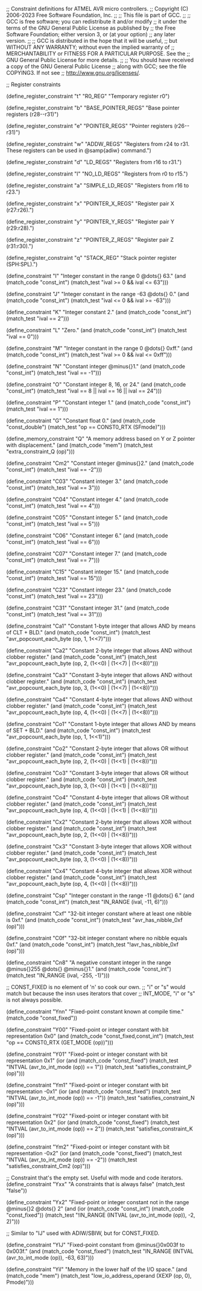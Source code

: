 ;; Constraint definitions for ATMEL AVR micro controllers.
;; Copyright (C) 2006-2023 Free Software Foundation, Inc.
;;
;; This file is part of GCC.
;;
;; GCC is free software; you can redistribute it and/or modify
;; it under the terms of the GNU General Public License as published by
;; the Free Software Foundation; either version 3, or (at your option)
;; any later version.
;;
;; GCC is distributed in the hope that it will be useful,
;; but WITHOUT ANY WARRANTY; without even the implied warranty of
;; MERCHANTABILITY or FITNESS FOR A PARTICULAR PURPOSE.  See the
;; GNU General Public License for more details.
;;
;; You should have received a copy of the GNU General Public License
;; along with GCC; see the file COPYING3.  If not see
;; <http://www.gnu.org/licenses/>.

;; Register constraints

(define_register_constraint "t" "R0_REG"
  "Temporary register r0")

(define_register_constraint "b" "BASE_POINTER_REGS"
  "Base pointer registers (r28--r31)")

(define_register_constraint "e" "POINTER_REGS"
  "Pointer registers (r26--r31)")

(define_register_constraint "w" "ADDW_REGS"
  "Registers from r24 to r31.  These registers
   can be used in @samp{adiw} command.")

(define_register_constraint "d" "LD_REGS"
  "Registers from r16 to r31.")

(define_register_constraint "l" "NO_LD_REGS"
  "Registers from r0 to r15.")

(define_register_constraint "a" "SIMPLE_LD_REGS"
  "Registers from r16 to r23.")

(define_register_constraint "x" "POINTER_X_REGS"
  "Register pair X (r27:r26).")

(define_register_constraint "y" "POINTER_Y_REGS"
  "Register pair Y (r29:r28).")

(define_register_constraint "z" "POINTER_Z_REGS"
  "Register pair Z (r31:r30).")

(define_register_constraint "q" "STACK_REG"
  "Stack pointer register (SPH:SPL).")

(define_constraint "I"
  "Integer constant in the range 0 @dots{} 63."
  (and (match_code "const_int")
       (match_test "ival >= 0 && ival <= 63")))

(define_constraint "J"
  "Integer constant in the range -63 @dots{} 0."
  (and (match_code "const_int")
       (match_test "ival <= 0 && ival >= -63")))

(define_constraint "K"
  "Integer constant 2."
  (and (match_code "const_int")
       (match_test "ival == 2")))

(define_constraint "L"
  "Zero."
  (and (match_code "const_int")
       (match_test "ival == 0")))

(define_constraint "M"
  "Integer constant in the range 0 @dots{} 0xff."
  (and (match_code "const_int")
       (match_test "ival >= 0 && ival <= 0xff")))

(define_constraint "N"
  "Constant integer @minus{}1."
  (and (match_code "const_int")
       (match_test "ival == -1")))

(define_constraint "O"
  "Constant integer 8, 16, or 24."
  (and (match_code "const_int")
       (match_test "ival == 8 || ival == 16 || ival == 24")))

(define_constraint "P"
  "Constant integer 1."
  (and (match_code "const_int")
       (match_test "ival == 1")))

(define_constraint "G"
  "Constant float 0."
  (and (match_code "const_double")
       (match_test "op == CONST0_RTX (SFmode)")))

(define_memory_constraint "Q"
  "A memory address based on Y or Z pointer with displacement."
  (and (match_code "mem")
       (match_test "extra_constraint_Q (op)")))

(define_constraint "Cm2"
  "Constant integer @minus{}2."
  (and (match_code "const_int")
       (match_test "ival == -2")))

(define_constraint "C03"
  "Constant integer 3."
  (and (match_code "const_int")
       (match_test "ival == 3")))

(define_constraint "C04"
  "Constant integer 4."
  (and (match_code "const_int")
       (match_test "ival == 4")))

(define_constraint "C05"
  "Constant integer 5."
  (and (match_code "const_int")
       (match_test "ival == 5")))

(define_constraint "C06"
  "Constant integer 6."
  (and (match_code "const_int")
       (match_test "ival == 6")))

(define_constraint "C07"
  "Constant integer 7."
  (and (match_code "const_int")
       (match_test "ival == 7")))

(define_constraint "C15"
  "Constant integer 15."
  (and (match_code "const_int")
       (match_test "ival == 15")))

(define_constraint "C23"
  "Constant integer 23."
  (and (match_code "const_int")
       (match_test "ival == 23")))

(define_constraint "C31"
  "Constant integer 31."
  (and (match_code "const_int")
       (match_test "ival == 31")))

(define_constraint "Ca1"
  "Constant 1-byte integer that allows AND by means of CLT + BLD."
  (and (match_code "const_int")
       (match_test "avr_popcount_each_byte (op, 1, 1<<7)")))

(define_constraint "Ca2"
  "Constant 2-byte integer that allows AND without clobber register."
  (and (match_code "const_int")
       (match_test "avr_popcount_each_byte (op, 2, (1<<0) | (1<<7) | (1<<8))")))

(define_constraint "Ca3"
  "Constant 3-byte integer that allows AND without clobber register."
  (and (match_code "const_int")
       (match_test "avr_popcount_each_byte (op, 3, (1<<0) | (1<<7) | (1<<8))")))

(define_constraint "Ca4"
  "Constant 4-byte integer that allows AND without clobber register."
  (and (match_code "const_int")
       (match_test "avr_popcount_each_byte (op, 4, (1<<0) | (1<<7) | (1<<8))")))

(define_constraint "Co1"
  "Constant 1-byte integer that allows AND by means of SET + BLD."
  (and (match_code "const_int")
       (match_test "avr_popcount_each_byte (op, 1, 1<<1)")))

(define_constraint "Co2"
  "Constant 2-byte integer that allows OR without clobber register."
  (and (match_code "const_int")
       (match_test "avr_popcount_each_byte (op, 2, (1<<0) | (1<<1) | (1<<8))")))

(define_constraint "Co3"
  "Constant 3-byte integer that allows OR without clobber register."
  (and (match_code "const_int")
       (match_test "avr_popcount_each_byte (op, 3, (1<<0) | (1<<1) | (1<<8))")))

(define_constraint "Co4"
  "Constant 4-byte integer that allows OR without clobber register."
  (and (match_code "const_int")
       (match_test "avr_popcount_each_byte (op, 4, (1<<0) | (1<<1) | (1<<8))")))

(define_constraint "Cx2"
  "Constant 2-byte integer that allows XOR without clobber register."
  (and (match_code "const_int")
       (match_test "avr_popcount_each_byte (op, 2, (1<<0) | (1<<8))")))

(define_constraint "Cx3"
  "Constant 3-byte integer that allows XOR without clobber register."
  (and (match_code "const_int")
       (match_test "avr_popcount_each_byte (op, 3, (1<<0) | (1<<8))")))

(define_constraint "Cx4"
  "Constant 4-byte integer that allows XOR without clobber register."
  (and (match_code "const_int")
       (match_test "avr_popcount_each_byte (op, 4, (1<<0) | (1<<8))")))

(define_constraint "Csp"
  "Integer constant in the range -11 @dots{} 6."
  (and (match_code "const_int")
       (match_test "IN_RANGE (ival, -11, 6)")))

(define_constraint "Cxf"
  "32-bit integer constant where at least one nibble is 0xf."
  (and (match_code "const_int")
       (match_test "avr_has_nibble_0xf (op)")))

(define_constraint "C0f"
  "32-bit integer constant where no nibble equals 0xf."
  (and (match_code "const_int")
       (match_test "!avr_has_nibble_0xf (op)")))

(define_constraint "Cn8"
  "A negative constant integer in the range @minus{}255 @dots{} @minus{}1."
  (and (match_code "const_int")
       (match_test "IN_RANGE (ival, -255, -1)")))

;; CONST_FIXED is no element of 'n' so cook our own.
;; "i" or "s" would match but because the insn uses iterators that cover
;; INT_MODE, "i" or "s" is not always possible.

(define_constraint "Ynn"
  "Fixed-point constant known at compile time."
  (match_code "const_fixed"))

(define_constraint "Y00"
  "Fixed-point or integer constant with bit representation 0x0"
  (and (match_code "const_fixed,const_int")
       (match_test "op == CONST0_RTX (GET_MODE (op))")))

(define_constraint "Y01"
  "Fixed-point or integer constant with bit representation 0x1"
  (ior (and (match_code "const_fixed")
	    (match_test "INTVAL (avr_to_int_mode (op)) == 1"))
       (match_test "satisfies_constraint_P (op)")))

(define_constraint "Ym1"
  "Fixed-point or integer constant with bit representation -0x1"
  (ior (and (match_code "const_fixed")
	    (match_test "INTVAL (avr_to_int_mode (op)) == -1"))
       (match_test "satisfies_constraint_N (op)")))

(define_constraint "Y02"
  "Fixed-point or integer constant with bit representation 0x2"
  (ior (and (match_code "const_fixed")
	    (match_test "INTVAL (avr_to_int_mode (op)) == 2"))
       (match_test "satisfies_constraint_K (op)")))

(define_constraint "Ym2"
  "Fixed-point or integer constant with bit representation -0x2"
  (ior (and (match_code "const_fixed")
	    (match_test "INTVAL (avr_to_int_mode (op)) == -2"))
       (match_test "satisfies_constraint_Cm2 (op)")))

;; Constraint that's the empty set.  Useful with mode and code iterators.
(define_constraint "Yxx"
  "A constraints that is always false"
  (match_test "false"))

(define_constraint "Yx2"
  "Fixed-point or integer constant not in the range @minus{}2 @dots{} 2"
  (and (ior (match_code "const_int")
            (match_code "const_fixed"))
       (match_test "!IN_RANGE (INTVAL (avr_to_int_mode (op)), -2, 2)")))

;; Similar to "IJ" used with ADIW/SBIW, but for CONST_FIXED.

(define_constraint "YIJ"
  "Fixed-point constant from @minus{}0x003f to 0x003f."
  (and (match_code "const_fixed")
       (match_test "IN_RANGE (INTVAL (avr_to_int_mode (op)), -63, 63)")))

(define_constraint "Yil"
  "Memory in the lower half of the I/O space."
  (and (match_code "mem")
       (match_test "low_io_address_operand (XEXP (op, 0), Pmode)")))
